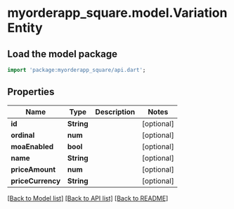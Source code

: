 # myorderapp_square.model.VariationEntity

## Load the model package
```dart
import 'package:myorderapp_square/api.dart';
```

## Properties
Name | Type | Description | Notes
------------ | ------------- | ------------- | -------------
**id** | **String** |  | [optional] 
**ordinal** | **num** |  | [optional] 
**moaEnabled** | **bool** |  | [optional] 
**name** | **String** |  | [optional] 
**priceAmount** | **num** |  | [optional] 
**priceCurrency** | **String** |  | [optional] 

[[Back to Model list]](../README.md#documentation-for-models) [[Back to API list]](../README.md#documentation-for-api-endpoints) [[Back to README]](../README.md)


